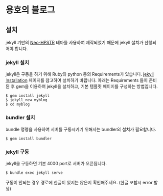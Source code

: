 # 용호의 블로그

## 설치

 jekyll 기반의 [Neo-HPSTR] 테마를 사용하여 제작되었기 때문에 jekyll 설치가 선행되어야 합니다.

### jekyll 설치

 jekyll은 구동을 하기 위해 Ruby와 python 등의 Requirements가 있습니다. [jekyll Installation] 페이지를 참고하여 설치하기 바랍니다. 아래는 Requirements 들이 준비된 후 gem을 이용하여 jekyll을 설치하고, 기본 템플릿 페이지를 구성하는 방법입니다.
```
$ gem install jekyll
$ jekyll new myblog
$ cd myblog
```

### bundler 설치

bundle 명령을 사용하여 서버를 구동시키기 위해서는 bundler의 설치가 필요합니다.
```
$ gem install bundler
```

### jekyll 구동

jekyll을 구동하면 기본 4000 port로 서버가 오픈됩니다.

```
$ bundle exec jekyll serve
```

구동이 안되는 경우 경로에 한글이 있지는 않은지 확인해주세요. (한글 포함시 error 발생)

[jekyll Installation]: https://jekyllrb.com/docs/installation/
[Neo-HPSTR]: http://aronbordin.com/neo-hpstr-jekyll-theme/
